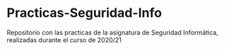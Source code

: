 # Practicas-Seguridad-Info


Repositorio con las practicas de la asignatura de Seguridad Informática, realizadas durante el curso de 2020/21
